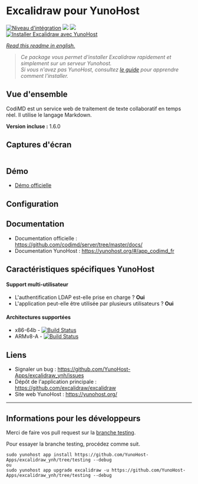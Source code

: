 # Excalidraw pour YunoHost

[![Niveau d'intégration](https://dash.yunohost.org/integration/excalidraw.svg)](https://dash.yunohost.org/appci/app/excalidraw) ![](https://ci-apps.yunohost.org/ci/badges/excalidraw.status.svg) ![](https://ci-apps.yunohost.org/ci/badges/excalidraw.maintain.svg)  
[![Installer Excalidraw avec YunoHost](https://install-app.yunohost.org/install-with-yunohost.png)](https://install-app.yunohost.org/?app=excalidraw)

*[Read this readme in english.](./README.md)* 

> *Ce package vous permet d'installer Excalidraw rapidement et simplement sur un serveur Yunohost.  
Si vous n'avez pas YunoHost, consultez [le guide](https://yunohost.org/#/install) pour apprendre comment l'installer.*

## Vue d'ensemble
CodiMD est un service web de traitement de texte collaboratif en temps réel. Il utilise le langage Markdown.

**Version incluse :** 1.6.0

## Captures d'écran

![]()

## Démo

* [Démo officielle](https://excalidraw.com/)

## Configuration


## Documentation

 * Documentation officielle : https://github.com/codimd/server/tree/master/docs/
 * Documentation YunoHost : https://yunohost.org/#/app_codimd_fr

## Caractéristiques spécifiques YunoHost

#### Support multi-utilisateur

* L'authentification LDAP est-elle prise en charge ? **Oui**
* L'application peut-elle être utilisée par plusieurs utilisateurs ? **Oui**

#### Architectures supportées

* x86-64b - [![Build Status](https://ci-apps.yunohost.org/ci/logs/excalidraw%20%28Apps%29.svg)](https://ci-apps.yunohost.org/ci/apps/excalidraw/)
* ARMv8-A - [![Build Status](https://ci-apps-arm.yunohost.org/ci/logs/excalidraw%20%28Apps%29.svg)](https://ci-apps-arm.yunohost.org/ci/apps/excalidraw/)

## Liens

 * Signaler un bug : https://github.com/YunoHost-Apps/excalidraw_ynh/issues
 * Dépôt de l'application principale : https://github.com/excalidraw/excalidraw
 * Site web YunoHost : https://yunohost.org/

---

Informations pour les développeurs
----------------

Merci de faire vos pull request sur la [branche testing](https://github.com/YunoHost-Apps/codimd_ynh/tree/testing).

Pour essayer la branche testing, procédez comme suit.
```
sudo yunohost app install https://github.com/YunoHost-Apps/excalidraw_ynh/tree/testing --debug
ou
sudo yunohost app upgrade excalidraw -u https://github.com/YunoHost-Apps/excalidraw_ynh/tree/testing --debug
```
